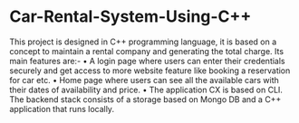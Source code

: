 # Car-Rental-System-Using-C++
This project is designed in C++ programming language, it is based on a concept to maintain a rental company and generating the 
total charge. Its main features are:-
• A login page where users can enter their credentials securely and get access to more website feature like booking a 
reservation for car etc.
• Home page where users can see all the available cars with their dates of availability and price. 
• The application CX is based on CLI. The backend stack consists of a storage based on Mongo DB and a C++ application 
that runs locally.
